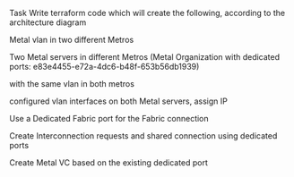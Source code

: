 Task
Write terraform code which will create the following, according to the architecture diagram

Metal vlan in two different Metros

Two Metal servers in different Metros (Metal Organization with dedicated ports: e83e4455-e72a-4dc6-b48f-653b56db1939)

with the same vlan in both metros

configured vlan interfaces on both Metal servers, assign IP

Use a Dedicated Fabric port for the Fabric connection

Create Interconnection requests and shared connection using dedicated ports

Create Metal VC based on the existing dedicated port
